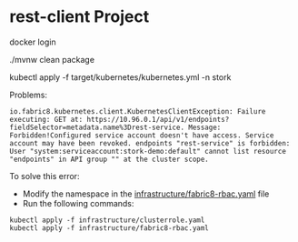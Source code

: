 # rest-client Project

docker login

./mvnw clean package

kubectl apply -f target/kubernetes/kubernetes.yml -n stork 


Problems:

```shell
io.fabric8.kubernetes.client.KubernetesClientException: Failure executing: GET at: https://10.96.0.1/api/v1/endpoints?fieldSelector=metadata.name%3Drest-service. Message: Forbidden!Configured service account doesn't have access. Service account may have been revoked. endpoints "rest-service" is forbidden: User "system:serviceaccount:stork-demo:default" cannot list resource "endpoints" in API group "" at the cluster scope.

```
To solve this error:
- Modify the namespace in the [infrastructure/fabric8-rbac.yaml](infrastructure/fabric8-rbac.yaml) file
- Run the following commands:

```shell
kubectl apply -f infrastructure/clusterrole.yaml
kubectl apply -f infrastructure/fabric8-rbac.yaml
```


